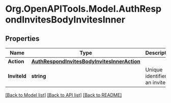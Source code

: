 # Org.OpenAPITools.Model.AuthRespondInvitesBodyInvitesInner

## Properties

Name | Type | Description | Notes
------------ | ------------- | ------------- | -------------
**Action** | [**AuthRespondInvitesBodyInvitesInnerAction**](AuthRespondInvitesBodyInvitesInnerAction.md) |  | 
**InviteId** | **string** | Unique identifier of an invite. | 

[[Back to Model list]](../README.md#documentation-for-models) [[Back to API list]](../README.md#documentation-for-api-endpoints) [[Back to README]](../README.md)

